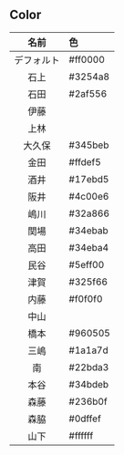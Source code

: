 ## Color

|名前|色|
|:--:|:--|
|デフォルト|#ff0000|
|石上|#3254a8|
|石田|#2af556|
|伊藤||#a87532
|上林||
|大久保|#345beb|
|金田|#ffdef5|
|酒井|#17ebd5|
|阪井|#4c00e6|
|嶋川|#32a866|
|関場|#34ebab|
|高田|#34eba4|
|民谷|#5eff00|
|津賀|#325f66|
|内藤|#f0f0f0|
|中山||
|橋本|#960505|
|三嶋|#1a1a7d| 
|南|#22bda3|
|本谷|#34bdeb|
|森藤|#236b0f|
|森脇|#0dffef|
|山下|#ffffff|
